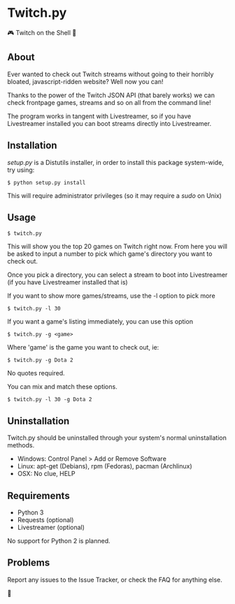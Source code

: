 Twitch.py
=========

:video_game: Twitch on the Shell :toilet:

## About

Ever wanted to check out Twitch streams without going to their horribly 
bloated, javascript-ridden website? Well now you can!

Thanks to the power of the Twitch JSON API (that barely works) we can 
check frontpage games, streams and so on all from the command line!

The program works in tangent with Livestreamer, so if you have Livestreamer 
installed you can boot streams directly into Livestreamer.

## Installation

_setup.py_ is a Distutils installer, in order to install this package system-wide, 
try using:
```
$ python setup.py install
```

This will require administrator privileges (so it may require a _sudo_ on Unix)

## Usage


```
$ twitch.py
```

This will show you the top 20 games on Twitch right now. From here you will 
be asked to input a number to pick which game's directory you want to check out.

Once you pick a directory, you can select a stream to boot into Livestreamer 
(if you have Livestreamer installed that is)

If you want to show more games/streams, use the -l option to pick more
```
$ twitch.py -l 30
```

If you want a game's listing immediately, you can use this option
```
$ twitch.py -g <game>
```

Where 'game' is the game you want to check out, ie:
```
$ twitch.py -g Dota 2
```
No quotes required.

You can mix and match these options.
```
$ twitch.py -l 30 -g Dota 2
```

## Uninstallation

Twitch.py should be uninstalled through your system's normal uninstallation 
methods.

* Windows: Control Panel > Add or Remove Software
* Linux: apt-get (Debians), rpm (Fedoras), pacman (Archlinux)
* OSX: No clue, HELP

## Requirements

* Python 3
* Requests (optional)
* Livestreamer (optional)

No support for Python 2 is planned.

## Problems

Report any issues to the Issue Tracker, or check the FAQ for anything else.

:toilet:
